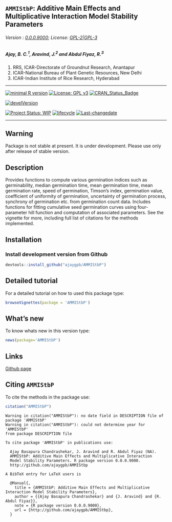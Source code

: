 
## `AMMIStbP`: Additive Main Effects and Multiplicative Interaction Model Stability Parameters

###### Version : [0.0.0.9000](https://ajaygpb.github.io/AMMIStbP/); License: [GPL-2|GPL-3](https://www.r-project.org/Licenses/)

##### *Ajay, B. C.<sup>1</sup>, Aravind, J.<sup>2</sup> and Abdul Fiyaz, R.<sup>3</sup>*

1.  RRS, ICAR-Directorate of Groundnut Research, Anantapur
2.  ICAR-National Bureau of Plant Genetic Resources, New Delhi
3.  ICAR-Indian Institute of Rice Research, Hyderabad

-----

[![minimal R
version](https://img.shields.io/badge/R%3E%3D-3.0.2-6666ff.svg)](https://cran.r-project.org/)
[![License: GPL
v3](https://img.shields.io/badge/License-GPL%20v3-blue.svg)](https://www.gnu.org/licenses/gpl-3.0)
[![CRAN\_Status\_Badge](https://www.r-pkg.org/badges/version-last-release/AMMIStbp)](https://cran.r-project.org/package=AMMIStbp)
<!-- [![rstudio mirror downloads](https://cranlogs.r-pkg.org/badges/grand-total/AMMIStbp?color=green)](https://CRAN.R-project.org/package=AMMIStbp) -->
<!-- [![packageversion](https://img.shields.io/badge/Package%20version-0.2.3.3-orange.svg)](https://github.com/ajaygpb/AMMIStbp) -->
[![develVersion](https://img.shields.io/badge/devel%20version-0.0.0.9000-orange.svg)](https://github.com/ajaygpb/AMMIStbp)
<!-- [![GitHub Download Count](https://github-basic-badges.herokuapp.com/downloads/ajaygpb/AMMIStbp/total.svg)] -->
[![Project Status:
WIP](http://www.repostatus.org/badges/latest/wip.svg)](http://www.repostatus.org/#wip)
[![lifecycle](https://img.shields.io/badge/lifecycle-experimental-orange.svg)](https://www.tidyverse.org/lifecycle/#experimental)
[![Last-changedate](https://img.shields.io/badge/last%20change-2018--07--22-yellowgreen.svg)](/commits/master)
<!-- [![Rdoc](http://www.rdocumentation.org/badges/version/AMMIStbp)](http://www.rdocumentation.org/packages/AMMIStbp) -->
<!-- [![Zenodo DOI](https://zenodo.org/badge/DOI/10.5281/zenodo.841963.svg)](https://doi.org/10.5281/zenodo.841963) -->
<!-- [![Analytics](https://pro-pulsar-193905.appspot.com/UA-116683292-1/welcome-page)](https://github.com/aravind-j/google-analytics-beacon) -->

-----

## Warning

Package is not stable at present. It is under development. Please use
only after release of stable version.

## Description

Provides functions to compute various germination indices such as
germinability, median germination time, mean germination time, mean
germination rate, speed of germination, Timson’s index, germination
value, coefficient of uniformity of germination, uncertainty of
germination process, synchrony of germination etc. from germination
count data. Includes functions for fitting cumulative seed germination
curves using four-parameter hill function and computation of associated
parameters. See the vignette for more, including full list of citations
for the methods implemented.

## Installation

### Install development version from Github

``` r
devtools::install_github("ajaygpb/AMMIStbP")
```

## Detailed tutorial

For a detailed tutorial on how to used this package type:

``` r
browseVignettes(package = 'AMMIStbP')
```

## What’s new

To know whats new in this version type:

``` r
news(package='AMMIStbP')
```

## Links

<!-- [CRAN page](https://cran.r-project.org/package=AMMIStbP) -->

[Github page](https://github.com/ajaygpb/AMMIStbP)

<!-- [Github website](https://ajaygpb.github.io/AMMIStbP/) -->

<!-- [Zenodo DOI](https://doi.org/10.5281/zenodo.1310011) -->

## Citing `AMMIStbP`

To cite the methods in the package
    use:

``` r
citation("AMMIStbP")
```

    Warning in citation("AMMIStbP"): no date field in DESCRIPTION file of
    package 'AMMIStbP'
    Warning in citation("AMMIStbP"): could not determine year for 'AMMIStbP'
    from package DESCRIPTION file
    
    To cite package 'AMMIStbP' in publications use:
    
      Ajay Basapura Chandrashekar, J. Aravind and R. Abdul Fiyaz (NA).
      AMMIStbP: Additive Main Effects and Multiplicative Interaction
      Model Stability Parameters. R package version 0.0.0.9000.
      http://github.com/ajaygpb/AMMIStbp
    
    A BibTeX entry for LaTeX users is
    
      @Manual{,
        title = {AMMIStbP: Additive Main Effects and Multiplicative Interaction Model Stability Parameters},
        author = {{Ajay Basapura Chandrashekar} and {J. Aravind} and {R. Abdul Fiyaz}},
        note = {R package version 0.0.0.9000},
        url = {http://github.com/ajaygpb/AMMIStbp},
      }
